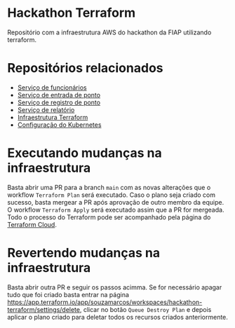 # Hackathon Terraform
Repositório com a infraestrutura AWS do hackathon da FIAP utilizando terraform.

# Repositórios relacionados
* [Serviço de funcionários](https://github.com/souzamarcos/hackathon-ms-employee)
* [Serviço de entrada de ponto](https://github.com/souzamarcos/hackathon-ms-working-hours-entry)
* [Serviço de registro de ponto](https://github.com/souzamarcos/hackathon-ms-working-hours-registry)
* [Serviço de relatório](https://github.com/souzamarcos/hackathon-ms-report)
* [Infraestrutura Terraform](https://github.com/souzamarcos/hackathon-terraform)
* [Configuração do Kubernetes](https://github.com/souzamarcos/hackathon-kubernetes)

# Executando mudanças na infraestrutura
Basta abrir uma PR para a branch `main` com as novas alterações que o workflow `Terraform Plan` será executado. Caso o plano seja criado com sucesso, basta mergear a PR após aprovação de outro membro da equipe. O workflow `Terraform Apply` será executado assim que a PR for mergeada. Todo o processo do Terraform pode ser acompanhado pela página do [Terraform Cloud](https://app.terraform.io/app/souzamarcos/workspaces/hackathon-terraform).

# Revertendo mudanças na infraestrutura
Basta abrir outra PR e seguir os passos acimma. Se for necessário apagar tudo que foi criado basta entrar na página https://app.terraform.io/app/souzamarcos/workspaces/hackathon-terraform/settings/delete, clicar no botão `Queue Destroy Plan` e depois aplicar o plano criado para deletar todos os recursos criados anteriormente.
